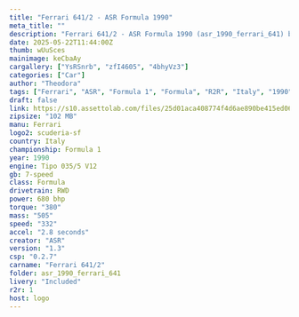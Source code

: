 ```yaml
---
title: "Ferrari 641/2 - ASR Formula 1990"
meta_title: ""
description: "Ferrari 641/2 - ASR Formula 1990 (asr_1990_ferrari_641) by ASR"
date: 2025-05-22T11:44:00Z
thumb: wUuSces
mainimage: keCbaAy
cargallery: ["YsRSnrb", "zfI4605", "4bhyVz3"]
categories: ["Car"]
author: "Theodora"
tags: ["Ferrari", "ASR", "Formula 1", "Formula", "R2R", "Italy", "1990"]
draft: false
link: https://s10.assettolab.com/files/25d01aca408774f4d6ae890be415ed06/ASR_Ferrari-641-2_v1_2.zip
zipsize: "102 MB"
manu: Ferrari
logo2: scuderia-sf
country: Italy
championship: Formula 1
year: 1990
engine: Tipo 035/5 V12
gb: 7-speed
class: Formula
drivetrain: RWD
power: 680 bhp 
torque: "380"
mass: "505"
speed: "332"
accel: "2.8 seconds"
creator: "ASR"
version: "1.3"
csp: "0.2.7"
carname: "Ferrari 641/2"
folder: asr_1990_ferrari_641
livery: "Included"
r2r: 1
host: logo
---
```


